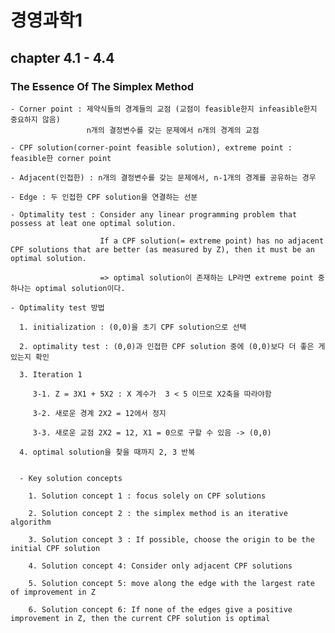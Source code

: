 # 경영과학1
## chapter 4.1 - 4.4
### The Essence Of The Simplex Method

    - Corner point : 제약식들의 경계들의 교점 (교점이 feasible한지 infeasible한지 중요하지 않음)
                     n개의 결정변수를 갖는 문제에서 n개의 경계의 교점

    - CPF solution(corner-point feasible solution), extreme point : feasible한 corner point

    - Adjacent(인접한) : n개의 결정변수를 갖는 문제에서, n-1개의 경계를 공유하는 경우

    - Edge : 두 인접한 CPF solution을 연결하는 선분

    - Optimality test : Consider any linear programming problem that possess at leat one optimal solution. 

                        If a CPF solution(= extreme point) has no adjacent CPF solutions that are better (as measured by Z), then it must be an optimal solution.

                        => optimal solution이 존재하는 LP라면 extreme point 중 하나는 optimal solution이다. 

    - Optimality test 방법 

      1. initialization : (0,0)을 초기 CPF solution으로 선택

      2. optimality test : (0,0)과 인접한 CPF solution 중에 (0,0)보다 더 좋은 게 있는지 확인

      3. Iteration 1

         3-1. Z = 3X1 + 5X2 : X 계수가  3 < 5 이므로 X2축을 따라야함

         3-2. 새로운 경계 2X2 = 12에서 정지

         3-3. 새로운 교점 2X2 = 12, X1 = 0으로 구할 수 있음 -> (0,0)

      4. optimal solution을 찾을 때까지 2, 3 반복


      - Key solution concepts

        1. Solution concept 1 : focus solely on CPF solutions

        2. Solution concept 2 : the simplex method is an iterative algorithm

        3. Solution concept 3 : If possible, choose the origin to be the initial CPF solution

        4. Solution concept 4: Consider only adjacent CPF solutions

        5. Solution concept 5: move along the edge with the largest rate of improvement in Z

        6. Solution concept 6: If none of the edges give a positive improvement in Z, then the current CPF solution is optimal

        
